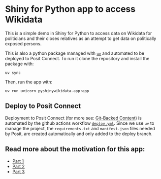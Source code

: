 # Shiny for Python app to access Wikidata

This is a simple demo in Shiny for Python to access data on Wikidata for politicians and their closes relatives as an attempt to get data on politically exposed persons.

This is also a python package managed with [`uv`](https://docs.astral.sh/uv) and automated to be deployed to Posit Connect. To run it clone the repository and install the package with:

```
uv sync
```

Then, run the app with:

```
uv run uvicorn pyshinywikidata.app:app
```

## Deploy to Posit Connect

Deployment to Posit Connect (for more see: [Git-Backed Content](https://docs.posit.co/connect/user/git-backed/)) is automated by the github actions workflow [`deploy.yml`](.github/workflows/deploy.yml).
Since we use `uv` to manage the project, the `requirements.txt` and `manifest.json` files needed by Posit,
are created automatically and only added to the deploy branch.

## Read more about the motivation for this app:
- [Part 1](https://discindo.org/post/using-wikidata-to-draw-networks-of-politically-exposed-persons-1/)
- [Part 2](https://discindo.org/post/using-wikidata-to-draw-networks-of-politically-exposed-persons-2/)
- [Part 3](https://discindo.org/post/using-uv-to-manage-environment-for-a-python-shiny-app-and-set-up-a-workflow-to-publish-it-to-posit-connect/)
